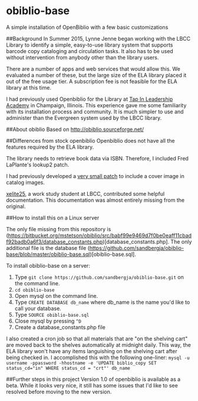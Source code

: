 # obiblio-base
A simple installation of OpenBiblio with a few basic customizations

##Background
In Summer 2015, Lynne Jenne began working with the LBCC Library to identify a simple, easy-to-use library system that supports barcode copy cataloging and circulation tasks.  It also has to be used without intervention from anybody other than the library users.

There are a number of apps and web services that would allow this.  We evaluated a number of these, but the large size of the ELA library placed it out of the free usage tier.  A subscription fee is not feasible for the ELA library at this time.

I had previously used Openbiblio for the Library at [Tap In Leadership Academy](http://wiki.tapinacademy.org/index.php?title=Category:Library) in Champaign, Illinois.  This experience gave me some familiarity with its installation process and community.  It is much simpler to use and administer than the Evergreen system used by the LBCC library.

##About obiblio
Based on http://obiblio.sourceforge.net/



##Differences from stock openbiblio
Openbiblio does not have all the features required by the ELA library.

The library needs to retrieve book data via ISBN.  Therefore, I included Fred LaPlante's lookup2 patch.

I had previously developed a [very small patch](https://github.com/tapinacademy/obiblio-covers) to include a cover image in catalog images.

[xelite25](https://github.com/xelite25), a work study student at LBCC, contributed some helpful documentation.  This documentation was almost entirely missing from the original.


##How to install this on a Linux server

The only file missing from this repository is (https://bitbucket.org/mstetson/obiblio/src/babf99e9469d7f0be0eaff11cbadf92badb0a6f3/database_constants.php)[database_constants.php].  The only additional file is the database file (https://github.com/sandbergja/obiblio-base/blob/master/obiblio-base.sql)[obiblio-base.sql].

To install obiblio-base on a server:
1. Type `git clone https://github.com/sandbergja/obiblio-base.git` on the command line.
2. `cd obiblio-base`
3. Open mysql on the command line.
4. Type `CREATE DATABASE db_name` where db_name is the name you'd like to call your database.
5. Type `SOURCE obiblio-base.sql`
6. Close mysql by pressing `^D`
7. Create a database_constants.php file

I also created a cron job so that all materials that are
"on the shelving cart" are moved back to the shelves automatically at
midnight daily.  This way, the ELA  library won't have any items languishing on the
shelving cart after being checked in.  I accomplished this with the following one-liner:  `mysql -u username -ppassword -hhostname -e 'UPDATE biblio_copy SET status_cd="in" WHERE status_cd = "crt"' db_name`

##Further steps in this project
Version 1.0 of openbiblio is available as a beta.  While it looks very nice, it still has some issues that I'd like to see resolved before moving to the new version.
